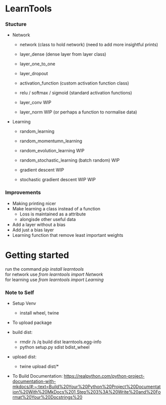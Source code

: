 # LearnTools

### Stucture
 - Network
    - network (class to hold network) (need to add more insightful prints)
    - layer_dense (dense layer from layer class)
    - layer_one_to_one
    - layer_dropout
    - activation_function (custom activation function class)
    - relu / softmax / sigmoid (standard activation functions)

    - layer_conv WIP
    - layer_norm WIP (or perhaps a function to normalise data)
 - Learning
    - random_learning 
    - random_momentumn_learning

    - random_evolution_learning WIP
    - random_stochastic_learning (batch random) WIP
    - gradient descent WIP
    - stochastic gradient descent WIP
     WIP

### Improvements
 - Making printing nicer
 - Make learning a class instead of a function
    - Loss is maintained as a attribute
    - alongisde other useful data
 - Add a layer without a bias
 - Add just a bias layer
 - Learning function that remove least important weights

# Getting started
run the command *pip install learntools*\
for network use *from learntools import Network*\
for learning use *from learntools import Learning*

### Note to Self
 - Setup Venv
    - install wheel, twine
 - To upload package
 - build dist:
    - rmdir /s /q build dist learntools.egg-info
    - python setup.py sdist bdist_wheel
 - upload dist:
    - twine upload dist/*

 - To Build Documentation: https://realpython.com/python-project-documentation-with-mkdocs/#:~:text=Build%20Your%20Python%20Project%20Documentation%20With%20MkDocs%201,Step%203%3A%20Write%20and%20Format%20Your%20Docstrings%20